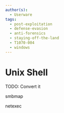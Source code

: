 ```yaml
---
author(s):
  - Userware
tags:
  - post-exploitation
  - defense-evasion
  - anti-forensics
  - staying-off-the-land
  - T1070-004
  - windows
---
```

# Unix Shell

TODO: Convert it

smbmap

netexec